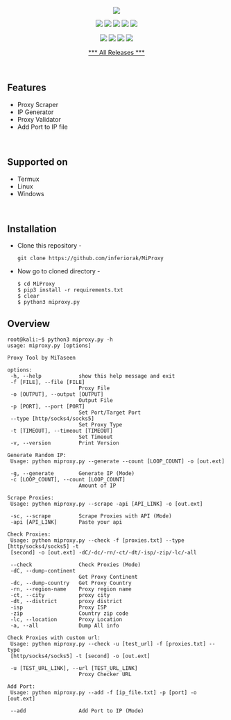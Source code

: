 <p align="center">
  <img src="https://i.ibb.co/9YNCKt0/thumb1.jpg">
</p>

<p align="center">
  <img src="https://img.shields.io/badge/Version-1.0-green?style=for-the-badge">
  <img src="https://img.shields.io/github/license/inferiorak/MiProxy?style=for-the-badge">
  <img src="https://img.shields.io/github/stars/inferiorak/MiProxy?style=for-the-badge">
  <img src="https://img.shields.io/github/issues/inferiorak/MiProxy?color=red&style=for-the-badge">
  <img src="https://img.shields.io/github/forks/inferiorak/MiProxy?color=teal&style=for-the-badge">
</p>

<p align="center">
  <img src="https://img.shields.io/badge/Author-InferiorAK-blue?style=flat-square">
  <img src="https://img.shields.io/badge/Maintained%3F-Yes-lightblue?style=flat-square">
  <img src="https://img.shields.io/badge/Written%20In-Python3.10.8-darkcyan?style=flat-square">
  <img src="https://hits.seeyoufarm.com/api/count/incr/badge.svg?url=https%3A%2F%2Fgithub.com%2Finferiorak%2FMiProxy&title=Visitors&edge_flat=false"/></a>
</p>
<p align="center"><a href="https://github.com/inferiorak/MiProxy/releases/tag/MiProxy1.0">*** All Releases ***</a></p>

<br>

## Features

- Proxy Scraper
- IP Generator
- Proxy Validator
- Add Port to IP file

<br>

## Supported on

- Termux
- Linux
- Windows

<br>

## Installation

- Clone this repository -
  ```
  git clone https://github.com/inferiorak/MiProxy
  ```

- Now go to cloned directory -
  ```
  $ cd MiProxy
  $ pip3 install -r requirements.txt
  $ clear
  $ python3 miproxy.py
  ```
  
 ## Overview
 
 ```
 root@kali:~$ python3 miproxy.py -h
usage: miproxy.py [options]

Proxy Tool by MiTaseen

options:
  -h, --help            show this help message and exit
  -f [FILE], --file [FILE]
                        Proxy File
  -o [OUTPUT], --output [OUTPUT]
                        Output File
  -p [PORT], --port [PORT]
                        Set Port/Target Port
  --type [http/socks4/socks5]
                        Set Proxy Type
  -t [TIMEOUT], --timeout [TIMEOUT]
                        Set Timeout
  -v, --version         Print Version

Generate Random IP:
  Usage: python miproxy.py --generate --count [LOOP_COUNT] -o [out.ext]

  -g, --generate        Generate IP (Mode)
  -c [LOOP_COUNT], --count [LOOP_COUNT]
                        Amount of IP

Scrape Proxies:
  Usage: python miproxy.py --scrape -api [API_LINK] -o [out.ext]

  -sc, --scrape         Scrape Proxies with API (Mode)
  -api [API_LINK]       Paste your api

Check Proxies:
  Usage: python miproxy.py --check -f [proxies.txt] --type [http/socks4/socks5] -t
  [second] -o [out.ext] -dC/-dc/-rn/-ct/-dt/-isp/-zip/-lc/-all

  --check               Check Proxies (Mode)
  -dC, --dump-continent
                        Get Proxy Continent
  -dc, --dump-country   Get Proxy Country
  -rn, --region-name    Proxy region name
  -ct, --city           proxy city
  -dt, --district       proxy district
  -isp                  Proxy ISP
  -zip                  Country zip code
  -lc, --location       Proxy Location
  -a, --all             Dump All info

Check Proxies with custom url:
  Usage: python miproxy.py --check -u [test_url] -f [proxies.txt] --type
  [http/socks4/socks5] -t [second] -o [out.ext]

  -u [TEST_URL_LINK], --url [TEST_URL_LINK]
                        Proxy Checker URL

Add Port:
  Usage: python miproxy.py --add -f [ip_file.txt] -p [port] -o [out.ext]

  --add                 Add Port to IP (Mode)
```
